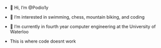 - 👋 Hi, I’m @Podio1y
- 👀 I’m interested in swimming, chess, mountain biking, and coding 
- 🌱 I’m currently in fourth year computer engineering at the University of Waterloo

- This is where code doesnt work
